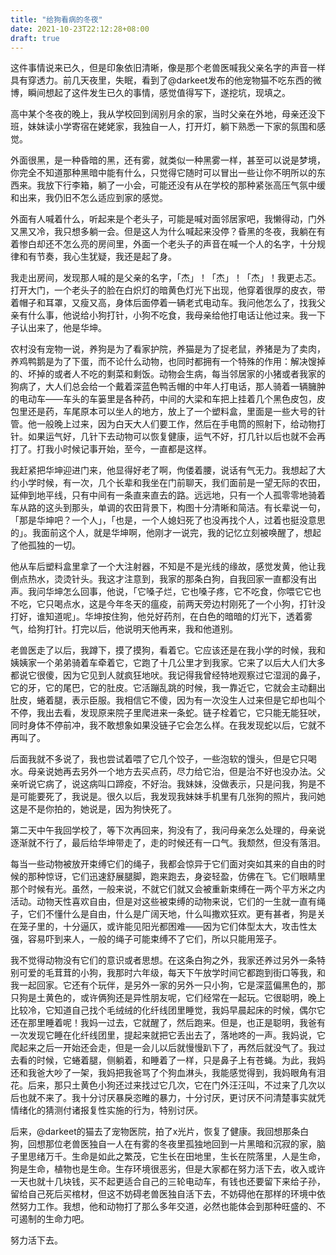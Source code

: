 ```yaml
---
title: "给狗看病的冬夜"
date: 2021-10-23T22:12:28+08:00
draft: true
---
```


这件事情说来已久，但是印象依旧清晰，像是那个老兽医喊我父亲名字的声音一样具有穿透力。前几天夜里，失眠，看到了@darkeet发布的他宠物猫不吃东西的微博，瞬间想起了这件发生已久的事情，感觉值得写下，遂挖坑，现填之。

高中某个冬夜的晚上，我从学校回到阔别月余的家，当时父亲在外地，母亲还没下班，妹妹读小学寄宿在姥姥家，我独自一人，打开灯，躺下熟悉一下家的氛围和感觉。

外面很黑，是一种昏暗的黑，还有雾，就类似一种黑雾一样，甚至可以说是梦境，你完全不知道那种黑暗中能有什么，只觉得它随时可以冒出一些让你不明所以的东西来。我放下行李箱，躺了一小会，可能还没有从在学校的那种紧张高压气氛中缓和出来，我仍旧不怎么适应到家的感觉。

外面有人喊着什么，听起来是个老头子，可能是喊对面邻居家吧，我懒得动，门外又黑又冷，我只想多躺一会。但是这人为什么喊起来没停？昏黑的冬夜，我躺在有着惨白却还不怎么亮的房间里，外面一个老头子的声音在喊一个人的名字，十分规律和有节奏，我心生犹疑，我还是起了身。

我走出房间，发现那人喊的是父亲的名字，「杰」！「杰」！「杰」！我更忐忑。打开大门，一个老头子的脸在白炽灯的暗黄色灯光下出现，他穿着很厚的皮衣，带着帽子和耳罩，又瘦又高，身体后面停着一辆老式电动车。我问他怎么了，找我父亲有什么事，他说给小狗打针，小狗不吃食，我母亲给他打电话让他过来。我一下子认出来了，他是华坤。

农村没有宠物一说，养狗是为了看家护院，养猫是为了捉老鼠，养猪是为了卖肉，养鸡鸭鹅是为了下蛋，而不论什么动物，也同时都拥有一个特殊的作用：解决馊掉的、坏掉的或者人不吃的剩菜和剩饭。动物会生病，每当邻居家的小猪或者我家的狗病了，大人们总会给一个戴着深蓝色鸭舌帽的中年人打电话，那人骑着一辆臃肿的电动车——车头的车篓里是各种药，中间的大梁和车把上挂着几个黑色皮包，皮包里还是药，车尾原本可以坐人的地方，放上了一个塑料盒，里面是一些大号的针管。他一般晚上过来，因为白天大人们要工作，然后在手电筒的照射下，给动物打针。如果运气好，几针下去动物可以恢复健康，运气不好，打几针以后也就不会再打了。打我小时候记事开始，至今，一直都是这样。

我赶紧把华坤迎进门来，他显得好老了啊，佝偻着腰，说话有气无力。我想起了大约小学时候，有一次，几个长辈和我坐在门前聊天，我们面前是一望无际的农田，延伸到地平线，只有中间有一条直来直去的路。远远地，只有一个人孤零零地骑着车从路的这头到那头，单调的农田背景下，构图十分清晰和简洁。有长辈说一句，「那是华坤吧？一个人」，「也是，一个人媳妇死了也没再找个人，过着也挺没意思的」。我面前这个人，就是华坤啊，他刚才一说完，我的记忆立刻被唤醒了，想起了他孤独的一切。

他从车后塑料盒里拿了一个大注射器，不知是不是光线的缘故，感觉发黄，他让我倒点热水，烫烫针头。我这才注意到，我家的那条白狗，自我回家一直都没有出声。我问华坤怎么回事，他说，「它嗓子烂，它也嗓子疼，它不吃食，你喂它它也不吃，它只喝点水，这是今年冬天的瘟疫，前两天旁边村刚死了一个小狗，打针没打好，谁知道呢」。华坤按住狗，他兑好药剂，在白色的暗暗的灯光下，透着雾气，给狗打针。打完以后，他说明天他再来，我和他道别。

老兽医走了以后，我蹲下，摸了摸狗，看着它。它应该还是在我小学的时候，我和姨姨家一个弟弟骑着车牵着它，它跑了十几公里才到我家。它来了以后大人们大多都说它很傻，因为它见到人就疯狂地吠。我记得我曾经特地观察过它湿润的鼻子，它的牙，它的尾巴，它的肚皮。它活蹦乱跳的时候，我一靠近它，它就会主动翻出肚皮，蜷着腿，表示臣服。我相信它不傻，因为有一次没生人过来但是它却也叫个不停，我出去看，发现原来院子里爬进来一条蛇。链子栓着它，它只能无能狂吠，同时身体不停前冲，我不敢想象如果没链子它会怎么样。在我发现蛇以后，它就不再叫了。

后面我就不多说了，我也尝试着喂了它几个饺子，一些泡软的馒头，但是它只喝水。母亲说她再去另外一个地方去买点药，尽力给它治，但是治不好也没办法。父亲听说它病了，说这病叫口蹄疫，不好治。我妹妹，没做表示，只是问我，狗是不是可能要死了，我说是。很久以后，我发现我妹妹手机里有几张狗的照片，我问她这是不是你拍的，她说是，因为狗快死了。

第二天中午我回学校了，等下次再回来，狗没有了，我问母亲怎么处理的，母亲说逐渐就不行了，最后给华坤带走了，走的时候还有一口气。我颓然，但没有落泪。

每当一些动物被放开束缚它们的绳子，我都会惊异于它们面对突如其来的自由的时候的那种惊讶，它们迅速舒展腿脚，跑来跑去，身姿轻盈，仿佛在飞。它们眼睛里那个时候有光。虽然，一般来说，不就它们就又会被重新束缚在一两个平方米之内活动。动物天性喜欢自由，但是对这些被束缚的动物来说，它们的一生就一直有绳子，它们不懂什么是自由，什么是广阔天地，什么叫撒欢狂欢。更有甚者，狗是关在笼子里的，十分逼仄，或许能见阳光都困难——因为它们体型太大，攻击性太强，容易吓到来人，一般的绳子可能束缚不了它们，所以只能用笼子。

我不觉得动物没有它们的意识或者思想。在这条白狗之外，我家还养过另外一条特别可爱的毛茸茸的小狗，我那时六年级，每天下午放学时间它都跑到街口等我，和我一起回家。它还有个玩伴，是另外一家的另外一只小狗，它是深蓝偏黑色的，那只狗是土黄色的，或许俩狗还是异性朋友呢，它们经常在一起玩。它很聪明，晚上比较冷，它知道自己找个毛绒绒的化纤线团里睡觉，我妈早晨起床的时候，偶尔它还在那里睡着呢！我妈一过去，它就醒了，然后跑来。但是，也正是聪明，我爸有一次发现它睡在化纤线团里，提起来就把它丢出去了，落地咚的一声。我妈说，它爬起来之后一开始还会走，但是一会儿以后就慢慢趴下了，再然后就没气了。我过去看的时候，它蜷着腿，侧躺着，和睡着了一样，只是鼻子上有苍蝇。为此，我妈还和我爸大吵了一架，我妈把我爸骂了个狗血淋头，我能感觉得到，我妈眼角有泪花。后来，那只土黄色小狗还过来找过它几次，它在门外汪汪叫，不过来了几次以后也就不来了。我十分讨厌暴戾恣睢的暴力，十分讨厌，更讨厌不问清楚事实就凭情绪化的猜测付诸报复性实施的行为，特别讨厌。

后来，@darkeet的猫去了宠物医院，拍了x光片，恢复了健康。我回想那条白狗，回想那位老兽医独自一人在有雾的冬夜里孤独地回到一片黑暗和沉寂的家，脑子里思绪万千。生命是如此之繁茂，它生长在田地里，生长在院落里，人是生命，狗是生命，植物也是生命。生存环境很恶劣，但是大家都在努力活下去，收入或许一天也就十几块钱，买不起更适合自己的三轮电动车，有钱也还要留下来给子孙，留给自己死后买棺材，但这不妨碍老兽医独自活下去，不妨碍他在那样的环境中依然努力工作。我想，他和动物打了那么多年交道，必然也能体会到那种旺盛的、不可遏制的生命力吧。

努力活下去。